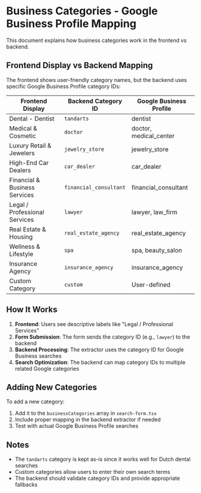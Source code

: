 # Business Categories - Google Business Profile Mapping

This document explains how business categories work in the frontend vs backend.

## Frontend Display vs Backend Mapping

The frontend shows user-friendly category names, but the backend uses specific Google Business Profile category IDs:

| Frontend Display | Backend Category ID | Google Business Profile |
|-----------------|-------------------|----------------------|
| Dental - Dentist | `tandarts` | dentist |
| Medical & Cosmetic | `doctor` | doctor, medical_center |
| Luxury Retail & Jewelers | `jewelry_store` | jewelry_store |
| High-End Car Dealers | `car_dealer` | car_dealer |
| Financial & Business Services | `financial_consultant` | financial_consultant |
| Legal / Professional Services | `lawyer` | lawyer, law_firm |
| Real Estate & Housing | `real_estate_agency` | real_estate_agency |
| Wellness & Lifestyle | `spa` | spa, beauty_salon |
| Insurance Agency | `insurance_agency` | insurance_agency |
| Custom Category | `custom` | User-defined |

## How It Works

1. **Frontend**: Users see descriptive labels like "Legal / Professional Services"
2. **Form Submission**: The form sends the category ID (e.g., `lawyer`) to the backend
3. **Backend Processing**: The extractor uses the category ID for Google Business searches
4. **Search Optimization**: The backend can map category IDs to multiple related Google categories

## Adding New Categories

To add a new category:

1. Add it to the `businessCategories` array in `search-form.tsx`
2. Include proper mapping in the backend extractor if needed
3. Test with actual Google Business Profile searches

## Notes

- The `tandarts` category is kept as-is since it works well for Dutch dental searches
- Custom categories allow users to enter their own search terms
- The backend should validate category IDs and provide appropriate fallbacks